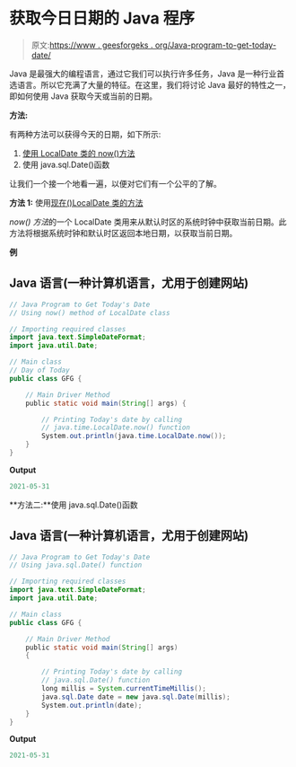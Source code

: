 # 获取今日日期的 Java 程序

> 原文:[https://www . geesforgeks . org/Java-program-to-get-today-date/](https://www.geeksforgeeks.org/java-program-to-get-todays-date/)

Java 是最强大的编程语言，通过它我们可以执行许多任务，Java 是一种行业首选语言。所以它充满了大量的特征。在这里，我们将讨论 Java 最好的特性之一，即如何使用 Java 获取今天或当前的日期。

**方法:**

有两种方法可以获得今天的日期，如下所示:

1.  [使用 LocalDate 类的 now()方法](https://www.geeksforgeeks.org/localdate-now-method-in-java-with-examples/)
2.  使用 java.sql.Date()函数

让我们一个接一个地看一遍，以便对它们有一个公平的了解。

**方法 1:** 使用[现在()LocalDate 类的方法](https://www.geeksforgeeks.org/localdate-now-method-in-java-with-examples/)

*now()* *方法*的一个 LocalDate 类用来从默认时区的系统时钟中获取当前日期。此方法将根据系统时钟和默认时区返回本地日期，以获取当前日期。

**例**

## Java 语言(一种计算机语言，尤用于创建网站)

```java
// Java Program to Get Today's Date
// Using now() method of LocalDate class

// Importing required classes
import java.text.SimpleDateFormat;
import java.util.Date;

// Main class
// Day of Today
public class GFG {

    // Main Driver Method
    public static void main(String[] args) {

        // Printing Today's date by calling
        // java.time.LocalDate.now() function
        System.out.println(java.time.LocalDate.now());
    }
}
```

**Output**

```java
2021-05-31

```

**方法二:**使用 java.sql.Date()函数

## Java 语言(一种计算机语言，尤用于创建网站)

```java
// Java Program to Get Today's Date
// Using java.sql.Date() function

// Importing required classes
import java.text.SimpleDateFormat;
import java.util.Date;

// Main class
public class GFG {

    // Main Driver Method
    public static void main(String[] args)
    {

        // Printing Today's date by calling
        // java.sql.Date() function
        long millis = System.currentTimeMillis();
        java.sql.Date date = new java.sql.Date(millis);
        System.out.println(date);
    }
}
```

**Output**

```java
2021-05-31

```